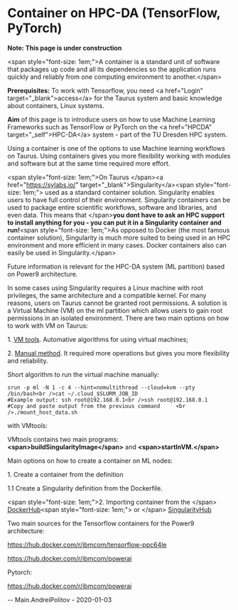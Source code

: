 # Container on HPC-DA (TensorFlow, PyTorch)

<span class="twiki-macro RED"></span> **Note: This page is under
construction** <span class="twiki-macro ENDCOLOR"></span>

\<span style="font-size: 1em;">A container is a standard unit of
software that packages up code and all its dependencies so the
application runs quickly and reliably from one computing environment to
another.\</span>

**Prerequisites:** To work with Tensorflow, you need \<a href="Login"
target="\_blank">access\</a> for the Taurus system and basic knowledge
about containers, Linux systems.

**Aim** of this page is to introduce users on how to use Machine
Learning Frameworks such as TensorFlow or PyTorch on the \<a
href="HPCDA" target="\_self">HPC-DA\</a> system - part of the TU Dresden
HPC system.

Using a container is one of the options to use Machine learning
workflows on Taurus. Using containers gives you more flexibility working
with modules and software but at the same time required more effort.

\<span style="font-size: 1em;">On Taurus \</span>\<a
href="<https://sylabs.io/>" target="\_blank">Singularity\</a>\<span
style="font-size: 1em;"> used as a standard container solution.
Singularity enables users to have full control of their environment.
Singularity containers can be used to package entire scientific
workflows, software and libraries, and even data. This means that
\</span>**you dont have to ask an HPC support to install anything for
you - you can put it in a Singularity container and run!**\<span
style="font-size: 1em;">As opposed to Docker (the most famous container
solution), Singularity is much more suited to being used in an HPC
environment and more efficient in many cases. Docker containers also can
easily be used in Singularity.\</span>

Future information is relevant for the HPC-DA system (ML partition)
based on Power9 architecture.

In some cases using Singularity requires a Linux machine with root
privileges, the same architecture and a compatible kernel. For many
reasons, users on Taurus cannot be granted root permissions. A solution
is a Virtual Machine (VM) on the ml partition which allows users to gain
root permissions in an isolated environment. There are two main options
on how to work with VM on Taurus:

1\. [VM tools](VMTools.md). Automative algorithms for using virtual
machines;

2\. [Manual method](Cloud.md). It required more operations but gives you
more flexibility and reliability.

Short algorithm to run the virtual machine manually:

    srun -p ml -N 1 -c 4 --hint=nomultithread --cloud=kvm --pty /bin/bash<br />cat ~/.cloud_$SLURM_JOB_ID                                                          #Example output: ssh root@192.168.0.1<br />ssh root@192.168.0.1                                                                #Copy and paste output from the previous command     <br />./mount_host_data.sh 

with VMtools:

VMtools contains two main programs:
**\<span>buildSingularityImage\</span>** and
**\<span>startInVM.\</span>**

Main options on how to create a container on ML nodes:

1\. Create a container from the definition

1.1 Create a Singularity definition from the Dockerfile.

\<span style="font-size: 1em;">2. Importing container from the \</span>
[DockerHub](https://hub.docker.com/search?q=ppc64le&type=image&page=1)\<span
style="font-size: 1em;"> or \</span>
[SingularityHub](https://singularity-hub.org/)

Two main sources for the Tensorflow containers for the Power9
architecture:

<https://hub.docker.com/r/ibmcom/tensorflow-ppc64le>

<https://hub.docker.com/r/ibmcom/powerai>

Pytorch:

<https://hub.docker.com/r/ibmcom/powerai>

-- Main.AndreiPolitov - 2020-01-03
